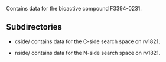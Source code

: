 Contains data for the bioactive compound F3394-0231.

## Subdirectories

- cside/ contains data for the C-side search space on rv1821.

- nside/ contains data for the N-side search space on rv1821.

